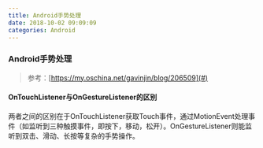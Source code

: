 ```yaml
---
title: Android手势处理
date: 2018-10-02 09:09:09
categories: Android
---
```

### Android手势处理

> 参考：[https://my.oschina.net/gavinjin/blog/206509](#)

#### OnTouchListener与OnGestureListener的区别

两者之间的区别在于OnTouchListener获取Touch事件，通过MotionEvent处理事件（如监听到三种触摸事件，即按下，移动，松开）。OnGestureListener则能监听到双击、滑动、长按等复杂的手势操作。

